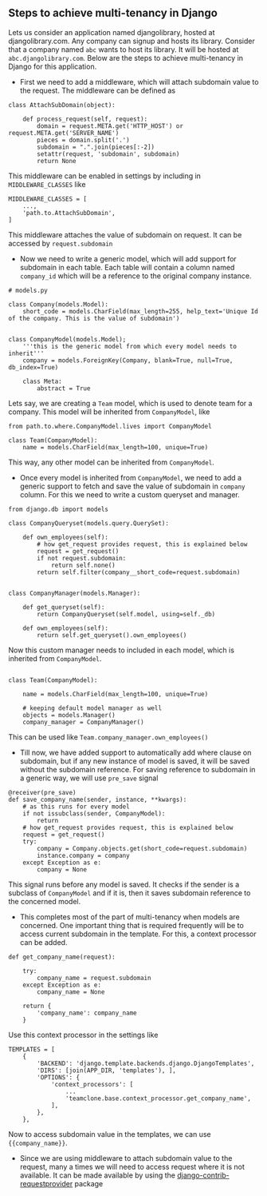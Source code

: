 
## Steps to achieve multi-tenancy in Django

Lets us consider an application named djangolibrary, hosted at djangolibrary.com. Any company can signup and hosts its library. Consider that a company named `abc` wants to host its library. It will be hosted at `abc.djangolibrary.com`. Below are the steps to achieve multi-tenancy in Django for this application.

* First we need to add a middleware, which will attach subdomain value to the request. The middleware can be defined as

```
class AttachSubDomain(object):

    def process_request(self, request):
        domain = request.META.get('HTTP_HOST') or request.META.get('SERVER_NAME')
        pieces = domain.split('.')
        subdomain = ".".join(pieces[:-2])
        setattr(request, 'subdomain', subdomain)
        return None

```

This middleware can be enabled in settings by including in `MIDDLEWARE_CLASSES` like

```
MIDDLEWARE_CLASSES = [
    ...,
    'path.to.AttachSubDomain',
]
```

This middleware attaches the value of subdomain on request. It can be accessed by `request.subdomain`


* Now we need to write a generic model, which will add support for subdomain in each table. Each table will contain a column named `company_id` which will be a reference to the original company instance.

```
# models.py

class Company(models.Model):
    short_code = models.CharField(max_length=255, help_text='Unique Id of the company. This is the value of subdomain')


class CompanyModel(models.Model);
    '''this is the generic model from which every model needs to inherit'''
    company = models.ForeignKey(Company, blank=True, null=True, db_index=True)

    class Meta:
        abstract = True
```

Lets say, we are creating a `Team` model, which is used to denote team for a company. This model will be inherited from `CompanyModel`, like

```
from path.to.where.CompanyModel.lives import CompanyModel

class Team(CompanyModel):
    name = models.CharField(max_length=100, unique=True)
```

This way, any other model can be inherited from `CompanyModel`.

* Once every model is inherited from `CompanyModel`, we need to add a generic support to fetch and save the value of subdomain in `company` column. For this we need to write a custom queryset and manager.

```
from django.db import models

class CompanyQueryset(models.query.QuerySet):

    def own_employees(self):
        # how get_request provides request, this is explained below
        request = get_request()
        if not request.subdomain:
            return self.none()
        return self.filter(company__short_code=request.subdomain)


class CompanyManager(models.Manager):

    def get_queryset(self):
        return CompanyQueryset(self.model, using=self._db)

    def own_employees(self):
        return self.get_queryset().own_employees()
```

Now this custom manager needs to included in each model, which is inherited from `CompanyModel`.

```

class Team(CompanyModel):

    name = models.CharField(max_length=100, unique=True)

    # keeping default model manager as well
    objects = models.Manager()
    company_manager = CompanyManager()

```

This can be used like `Team.company_manager.own_employees()`

* Till now, we have added support to automatically add where clause on subdomain, but if any new instance of model is saved, it will be saved without the subdomain reference. For saving reference to subdomain in a generic way, we will use `pre_save` signal

```
@receiver(pre_save)
def save_company_name(sender, instance, **kwargs):
    # as this runs for every model
    if not issubclass(sender, CompanyModel):
        return
    # how get_request provides request, this is explained below
    request = get_request()
    try:
        company = Company.objects.get(short_code=request.subdomain)
        instance.company = company
    except Exception as e:
        company = None
```

This signal runs before any model is saved. It checks if the sender is a subclass of `CompanyModel` and if it is, then it saves subdomain reference to the concerned model.

* This completes most of the part of multi-tenancy when models are concerned. One important thing that is required frequently will be to access current subdomain in the template. For this, a context processor can be added.

```
def get_company_name(request):

    try:
        company_name = request.subdomain
    except Exception as e:
        company_name = None

    return {
        'company_name': company_name
    }
```

Use this context processor in the settings like

```
TEMPLATES = [
    {
        'BACKEND': 'django.template.backends.django.DjangoTemplates',
        'DIRS': [join(APP_DIR, 'templates'), ],
        'OPTIONS': {
            'context_processors': [
                ...
                'teamclone.base.context_processor.get_company_name',
            ],
        },
    },
```

Now to access subdomain value in the templates, we can use `{{company_name}}`.

* Since we are using middleware to attach subdomain value to the request, many a times we will need to access request where it is not available. It can be made available by using the [django-contrib-requestprovider](https://pypi.org/project/django-contrib-requestprovider/) package


